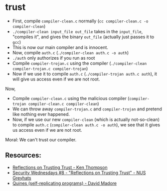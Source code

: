 # trust

- First, compile `compiler-clean.c` normally (`cc compiler-clean.c -o compiler-clean`)
- `./compiler-clean input_file out_file` takes in the `input_file`, "compiles it", and gives the binary `out_file` (actually just passes it to `gcc`)
- This is now our main compiler and is innocent.
- Now, compile `auth.c` (`./compiler-clean auth.c -o auth`)
- `./auth` only authorizes if you run as root
- Compile `compiler-trojan.c` using the compiler (`./compiler-clean compiler-trojan.c compiler-trojan`)
- Now if we use it to compile `auth.c` (`./compiler-trojan auth.c auth`), it will give us access even if we are not root.

Now,

- Compile `compiler-clean.c` using the malicious compiler (`compiler-trojan compiler-clean.c compiler-clean`)
- We can throw away `compiler-trojan.c` and `compiler-trojan` and pretend like nothing ever happened.
- Now, if we use our new `compiler-clean` (which is actually not-so-clean) to compile `auth.c` (`compiler-clean auth.c -o auth`), we see that it gives us access even if we are not root.

Moral: We can't trust our compiler.

## Resources:

- [Reflections on Trusting Trust - Ken Thompson](https://www.cs.cmu.edu/~rdriley/487/papers/Thompson_1984_ReflectionsonTrustingTrust.pdf)
- [Security Wednesdays #8 - "Reflections on Trusting Trust" - NUS Greyhats](https://www.youtube.com/watch?v=nQLUtCpt8-4)
- [Quines (self-replicating programs) - David Madore](http://www.madore.org/~david/computers/quine.html)
